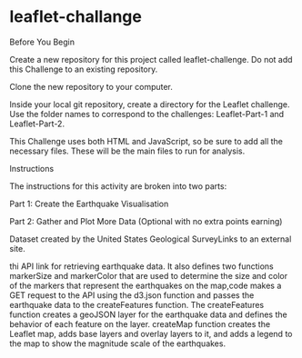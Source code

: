 # leaflet-challange 


Before You Begin

Create a new repository for this project called leaflet-challenge. Do not add this Challenge to an existing repository.

Clone the new repository to your computer.

Inside your local git repository, create a directory for the Leaflet challenge. Use the folder names to correspond to the challenges: Leaflet-Part-1 and Leaflet-Part-2.

This Challenge uses both HTML and JavaScript, so be sure to add all the necessary files. These will be the main files to run for analysis.



Instructions

The instructions for this activity are broken into two parts:

Part 1: Create the Earthquake Visualisation

Part 2: Gather and Plot More Data (Optional with no extra points earning)


Dataset created by the United States Geological SurveyLinks to an external site.




thi API link for retrieving earthquake data. It also defines two functions markerSize and markerColor that are used to determine the size and color of the markers that represent the earthquakes on the map,code makes a GET request to the API using the d3.json function and passes the earthquake data to the createFeatures function.
The createFeatures function creates a geoJSON layer for the earthquake data and defines the behavior of each feature on the layer.
 createMap function creates the Leaflet map, adds base layers and overlay layers to it, and adds a legend to the map to show the magnitude scale of the earthquakes.


